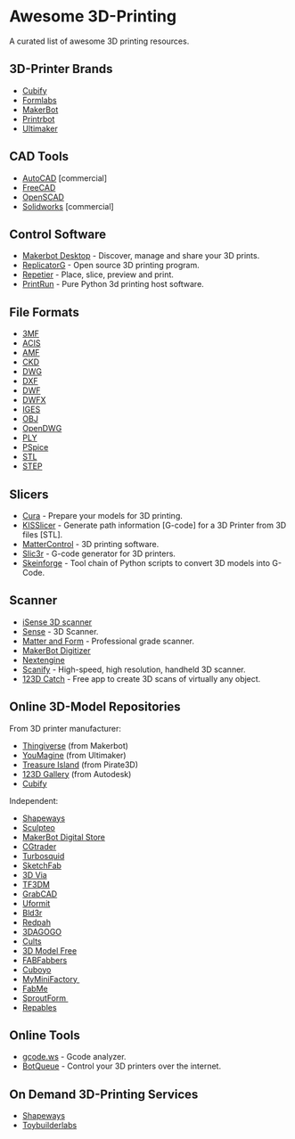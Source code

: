 # Awesome 3D-Printing

A curated list of awesome 3D printing resources.


## 3D-Printer Brands

- [Cubify](http://cubify.com)
- [Formlabs](http://formlabs.com)
- [MakerBot](http://makerbot.com)
- [Printrbot](http://printrbot.com)
- [Ultimaker](https://ultimaker.com)


## CAD Tools

- [AutoCAD](http://autodesk.com/products/autocad/overview) [commercial]
- [FreeCAD](http://freecadweb.org)
- [OpenSCAD](http://openscad.org)
- [Solidworks](http://solidworks.com) [commercial]


## Control Software

- [Makerbot Desktop](http://www.makerbot.com/desktop) - Discover, manage and share your 3D prints.
- [ReplicatorG](http://replicat.org) - Open source 3D printing program.
- [Repetier](http://repetier.com) - Place, slice, preview and print.
- [PrintRun](https://github.com/kliment/Printrun) - Pure Python 3d printing host software.


## File Formats

- [3MF](https://en.wikipedia.org/wiki/3D_Manufacturing_Format)
- [ACIS](https://en.wikipedia.org/wiki/ACIS#File_format)
- [AMF](https://en.wikipedia.org/wiki/Additive_Manufacturing_File_Format)
- [CKD](https://en.wikipedia.org/wiki/KeyCreator)
- [DWG](https://en.wikipedia.org/wiki/.dwg)
- [DXF](https://en.wikipedia.org/wiki/AutoCAD_DXF)
- [DWF](https://en.wikipedia.org/wiki/Design_Web_Format)
- [DWFX](https://en.wikipedia.org/wiki/Open_Packaging_Conventions)
- [IGES](https://en.wikipedia.org/wiki/IGES)
- [OBJ](https://en.wikipedia.org/wiki/Wavefront_.obj_file)
- [OpenDWG](https://en.wikipedia.org/wiki/Open_Design_Alliance)
- [PLY](https://en.wikipedia.org/wiki/PLY_(file_format))
- [PSpice](https://en.wikipedia.org/wiki/PSpice_circuit_file)
- [STL](https://en.wikipedia.org/wiki/STL_(file_format))
- [STEP](https://en.wikipedia.org/wiki/ISO_10303)


## Slicers

- [Cura](https://ultimaker.com/en/products/cura-software) - Prepare your models for 3D printing.
- [KISSlicer](http://kisslicer.com) - Generate path information [G-code] for a 3D Printer from 3D files [STL].
- [MatterControl](http://mattercontrol.com) - 3D printing software.
- [Slic3r](http://slic3r.org) - G-code generator for 3D printers.
- [Skeinforge](http://fabmetheus.crsndoo.com/wiki/index.php/Skeinforge) - Tool chain of Python scripts to convert 3D models into G-Code.


## Scanner

- [iSense 3D scanner](http://cubify.com/products/isense)
- [Sense](http://cubify.com/products/sense) - 3D Scanner.
- [Matter and Form](https://matterandform.net/scanner) - Professional grade scanner.
- [MakerBot Digitizer](http://makerbot.com/makerware-for-digitizer)
- [Nextengine](http://nextengine.com)
- [Scanify](https://www.fuel-3d.com/scanify) -  High-speed, high resolution, handheld 3D scanner.
- [123D Catch](http://www.123dapp.com/catch) - Free app to create 3D scans of virtually any object.


## Online 3D-Model Repositories

From 3D printer manufacturer:

- [Thingiverse](https://thingiverse.com) (from Makerbot)
- [YouMagine](https://youmagine.com) (from Ultimaker)
- [Treasure Island](http://treasure.is) (from Pirate3D)
- [123D Gallery](http://123dapp.com/Gallery) (from Autodesk)
- [Cubify](http://cubify.com)

Independent:

- [Shapeways](https://shapeways.com)
- [Sculpteo](http://sculpteo.com)
- [MakerBot Digital Store](http://makerbot.com/digital-store)
- [CGtrader](http://cgtrader.com)
- [Turbosquid](http://turbosquid.com)
- [SketchFab](https://sketchfab.com)
- [3D Via](http://3dvia.com)
- [TF3DM](http://tf3dm.com)
- [GrabCAD](http://grabcad.com)
- [Uformit](http://uformit.com)
- [Bld3r](http://bld3r.com)
- [Redpah](https://redpah.com)
- [3DAGOGO](https://3dagogo.com)
- [Cults](http://en.cults3d.com)
- [3D Model Free](http://3dmodelfree.com)
- [FABFabbers](http://fabfabbers.com)
- [Cuboyo](http://cuboyo.com)
- [MyMiniFactory ](http://myminifactory.com)
- [FabMe](http://fabme.it/)
- [SproutForm ](http://sproutform.com)
- [Repables](http://repables.com)


## Online Tools

- [gcode.ws](http://gcode.ws) - Gcode analyzer.
- [BotQueue](https://github.com/Hoektronics/BotQueue) - Control your 3D printers over the internet.


## On Demand 3D-Printing Services

- [Shapeways](https://shapeways.com)
- [Toybuilderlabs](http://toybuilderlabs.com)
